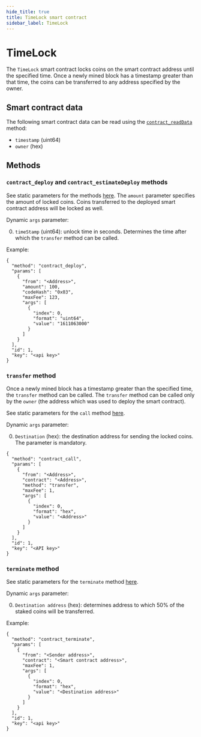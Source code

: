 ```yaml
---
hide_title: true
title: TimeLock smart contract
sidebar_label: TimeLock
---
```


# TimeLock 

The `TimeLock` smart contract locks coins on the smart contract address until the specified time. Once a newly mined block has a timestamp greater than that time, the coins can be transferred to any address specified by the owner.

## Smart contract data

The following smart contract data can be read using the [`contract_readData`](./smart-contracts-methods#contract_readdata-method) method:

- `timestamp` (uint64)
- `owner` (hex)

## Methods

### `contract_deploy` and `contract_estimateDeploy` methods

See static parameters for the methods [here](./smart-contracts-methods#contract_deploy-and-contract_estimatedeploy-methods). The `amount` parameter specifies the amount of locked coins. Coins transferred to the deployed smart contract address will be locked as well.

Dynamic `args` parameter:

0. `timeStamp` (uint64): unlock time in seconds. Determines the time after which the `transfer` method can be called.

Example:

```
{
  "method": "contract_deploy",
  "params": [
    {
      "from": "<Address>",
      "amount": 100,
      "codeHash": "0x03",
      "maxFee": 123,
      "args": [
        {
          "index": 0,
          "format": "uint64",
          "value": "1611063000"
        }
      ]
    }
  ],
  "id": 1,
  "key": "<api key>"
}
```

### `transfer` method

Once a newly mined block has a timestamp greater than the specified time, the `transfer` method can be called. The `transfer` method can be called only by the `owner` (the address which was used to deploy the smart contract).

See static parameters for the `call` method [here](./smart-contracts-methods#contract_call-and-contract_estimatecall-methods).

Dynamic `args` parameter:

0. `Destination` (hex): the destination address for sending the locked coins. The parameter is mandatory.

```
{
  "method": "contract_call",
  "params": [
    {
      "from": "<Address>",
      "contract": "<Address>",
      "method": "transfer",
      "maxFee": 1,
      "args": [
        {
          "index": 0,
          "format": "hex",
          "value": "<Address>"
        }
      ]
    }
  ],
  "id": 1,
  "key": "<API key>"
}
```

### `terminate` method

See static parameters for the `terminate` method [here](./smart-contracts-methods#contract_terminate-and-contract_estimateterminate-methods).

Dynamic `args` parameter:

0. `Destination address` (hex): determines address to which 50% of the staked coins will be transferred.

Example:

```
{
  "method": "contract_terminate",
  "params": [
    {
      "from": "<Sender address>",
      "contract": "<Smart contract address>",
      "maxFee": 1,
      "args": [
        {
          "index": 0,
          "format": "hex",
          "value": "<Destination address>"
        }
      ]
    }
  ],
  "id": 1,
  "key": "<api key>"
}
```
